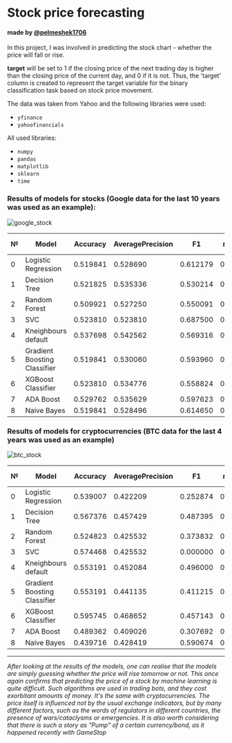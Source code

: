 # Stock price forecasting  
#### made by [@pelmeshek1706](https://telegram.me/pelmeshek1706)

In this project, I was involved in predicting the stock chart - whether the price will fall or rise.

**target** will be set to 1 if the closing price of the next trading day is higher than the closing price of the current day, and 0 if it is not. Thus, the 'target' column is created to represent the target variable for the binary classification task based on stock price movement.


 The data was taken from Yahoo and the following libraries were used:
- <code>yfinance</code>
- <code>yahoofinancials</code>
 
 All used libraries:
- <code>numpy</code>
- <code>pandas</code>
- <code>matplotlib</code>
- <code>sklearn</code>
- <code>time</code>


### Results of models for stocks (Google data for the last 10 years was used as an example):

![google_stock](https://github.com/Pelmeshek1706/stock_forecasting/assets/94761102/6f1f6441-159e-4e85-ad9a-9984fffb7cc2)

|№| Model|	Accuracy|	AveragePrecision|	F1|	roc-auc|	Training Time (s)|
|-|------|----------|-------------------|---|--------|---------------------|
|0|	Logistic Regression|	0.519841|	0.528690|	0.612179|	0.509659|	0.311289|
|1|	Decision Tree|	0.521825|	0.535336|	0.530214|	0.522159|	0.247038|
|2|	Random Forest|	0.509921|	0.527250|	0.550091|	0.506818|	2.434921|
|3|	SVC|	0.523810|	0.523810|	0.687500|	0.500000|	0.330786|
|4|	Kneighbours default|	0.537698|	0.542562|	0.569316|	0.535417|	0.006899|
|5|	Gradient Boosting Classifier|	0.519841|	0.530060|	0.593960|	0.512311|	1.136765|
|6|	XGBoost Classifier|	0.523810|	0.534776|	0.558824|	0.521212|	1.595955|
|7|	ADA Boost|	0.529762|	0.535629|	0.597623|	0.522917|	0.209644|
|8|	Naive Bayes	|0.519841|	0.528496|	0.614650|	0.509280|	0.002324|

### Results of models for cryptocurrencies (BTC data for the last 4 years was used as an example)

![btc_stock](https://github.com/Pelmeshek1706/stock_forecasting/assets/94761102/f7453c62-027e-492e-b4fa-ac931210c7cb)

|№| Model|	Accuracy|	AveragePrecision|	F1|	roc-auc|	Training Time (s)|
|-|------|----------|-------------------|---|--------|---------------------|
|0|	Logistic Regression|	0.539007|	0.422209|	0.252874|	0.492901|	0.063593|
|1|	Decision Tree|	0.567376|	0.457429|	0.487395|	0.556481	|0.009441|
|2|	Random Forest|	0.524823|	0.425532|	0.373832|	0.500000|	0.420606|
|3|	SVC|	0.574468|	0.425532|	0.000000|	0.500000|	0.027667|
|4|	Kneighbours default|	0.553191|	0.452084|	0.496000|	0.548457|	0.004485|
|5|	Gradient Boosting Classifier|	0.553191|	0.441135|	0.411215|	0.529012|	0.336344|
|6|	XGBoost Classifier|	0.595745|	0.468652|	0.457143|	0.570370|	0.139248|
|7|	ADA Boost|	0.489362|	0.409026|	0.307692|	0.460494|	0.112277|
|8|	Naive Bayes|	0.439716|	0.428419|	0.590674|	0.505864|	0.002187|

--------------------------------------------------------------------------------------------------------------------------

*After looking at the results of the models, one can realise that the models are simply guessing whether the price will rise tomorrow or not. This once again confirms that predicting the price of a stock by machine learning is quite difficult. Such algorithms are used in trading bots, and they cost exorbitant amounts of money.*
*It's the same with cryptocurrencies. The price itself is influenced not by the usual exchange indicators, but by many different factors, such as the words of regulators in different countries, the presence of wars/cataclysms or emergencies. It is also worth considering that there is such a story as "Pump" of a certain currency/bond, as it happened recently with GameStop*
